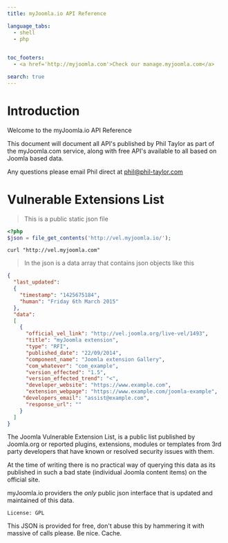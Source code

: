 ```yaml
---
title: myJoomla.io API Reference

language_tabs:
  - shell
  - php
  

toc_footers:
  - <a href='http://myjoomla.com'>Check our manage.myjoomla.com</a>

search: true
---
```


# Introduction

Welcome to the myJoomla.io API Reference

This document will document all API's published by Phil Taylor as part of the myJoomla.com service, along with free API's available to all based on Joomla based data.

Any questions please email Phil direct at phil@phil-taylor.com

# Vulnerable Extensions List

> This is a public static json file


```php
<?php
$json = file_get_contents('http://vel.myjoomla.io/');
```

```shell
curl "http://vel.myjoomla.com"
```

> In the json is a data array that contains json objects like this

```json
{ 
  "last_updated": 
  {
    "timestamp": "1425675184",
    "human": "Friday 6th March 2015"
  },
  "data": 
  [
    {
      "official_vel_link": "http://vel.joomla.org/live-vel/1493",
      "title": "myJoomla extension",
      "type": "RFI",
      "published_date": "22/09/2014",
      "component_name": "Joomla extension Gallery",
      "com_whatever": "com_example",
      "version_effected": "1.5",
      "version_effected_trend": "<",
      "developer_website": "https://www.example.com",
      "extension_webpage": "https://www.example.com/joomla-example",
     "developers_email": "assist@example.com",
      "response_url": ""
    }
  ]
}
```

The Joomla Vulnerable Extension List, is a public list published by Joomla.org or reported plugins, extensions, modules or templates from 3rd party developers that have known or resolved security issues with them.

At the time of writing there is no practical way of querying this data as its published in such a bad state (individual Joomla content items) on the official site.

myJoomla.io providers the _only_ public json interface that is updated and maintained of this data. 

`License: GPL`

<aside class="notice">
This JSON is provided for free, don't abuse this by hammering it with massive of calls please. Be nice. Cache.
</aside>

